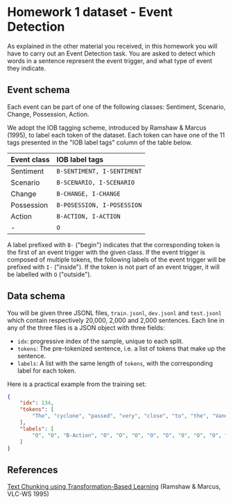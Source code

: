 # Homework 1 dataset - Event Detection

As explained in the other material you received, in this homework you will have to carry out an Event Detection task.
You are asked to detect which words in a sentence represent the event trigger, and what type of event they indicate.

## Event schema

Each event can be part of one of the following classes: Sentiment, Scenario, Change, Possession, Action.

We adopt the IOB tagging scheme, introduced by Ramshaw & Marcus (1995), to label each token of the dataset.
Each token can have one of the 11 tags presented in the "IOB label tags" column of the table below.


| Event class | IOB label tags               | 
|:------------|:-----------------------------|
| Sentiment   | `B-SENTIMENT, I-SENTIMENT`   |
| Scenario    | `B-SCENARIO, I-SCENARIO`     |
| Change      | `B-CHANGE, I-CHANGE`         |
| Possession  | `B-POSESSION, I-POSESSION` |
| Action      | `B-ACTION, I-ACTION`         |
| -           | `O`                          |

A label prefixed with `B-` ("begin") indicates that the corresponding token is the first of an event trigger with the given class.
If the event trigger is composed of multiple tokens, the following labels of the event trigger will be prefixed with `I-` ("inside").
If the token is not part of an event trigger, it will be labelled with `O` ("outside").

## Data schema

You will be given three JSONL files, `train.jsonl`, `dev.jsonl` and `test.jsonl` which contain respectively 20,000, 2,000 and 2,000 sentences.
Each line in any of the three files is a JSON object with three fields:
- `idx`: progressive index of the sample, unique to each split.
- `tokens`: The pre-tokenized sentence, i.e. a list of tokens that make up the sentence.
- `labels`: A list with the same length of `tokens`, with the corresponding label for each token.

Here is a practical example from the training set:
```json
{
    "idx": 134, 
    "tokens": [
        "The", "cyclone", "passed", "very", "close", "to", "the", "Vanuatu", "capital", "city", "of", "Port", "Vila", ",", "forcing", "the", "evacuation", "of", "about", "2,000", "people", "and", "shutting", "down", "the", "main", "port", "."
    ], 
    "labels": [
        "O", "O", "B-Action", "O", "O", "O", "O", "O", "O", "O", "O", "O", "O", "O", "B-Change", "O", "O", "O", "O", "O", "O", "O", "B-Change", "I-Change", "O", "O", "O", "O"
    ]
}
```

## References
[Text Chunking using Transformation-Based Learning](https://aclanthology.org/W95-0107) (Ramshaw & Marcus, VLC-WS 1995)

